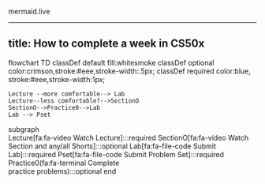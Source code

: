 mermaid.live

---
title: How to complete a week in CS50x
---
flowchart TD
    classDef default fill:whitesmoke
    classDef optional color:crimson,stroke:#eee,stroke-width:.5px;
    classDef required color:blue, stroke:#eee,stroke-width:1px;

    Lecture --more comfortable--> Lab
    Lecture--less comfortable?-->SectionO
    SectionO-->Practice0-->Lab
    Lab --> Pset

subgraph  
Lecture[fa:fa-video Watch Lecture]:::required 
SectionO[fa:fa-video Watch Section and any/all Shorts]:::optional
Lab[fa:fa-file-code Submit Lab]:::required
Pset[fa:fa-file-code Submit Problem Set]:::required
Practice0(fa:fa-terminal Complete <br> practice problems):::optional
end
